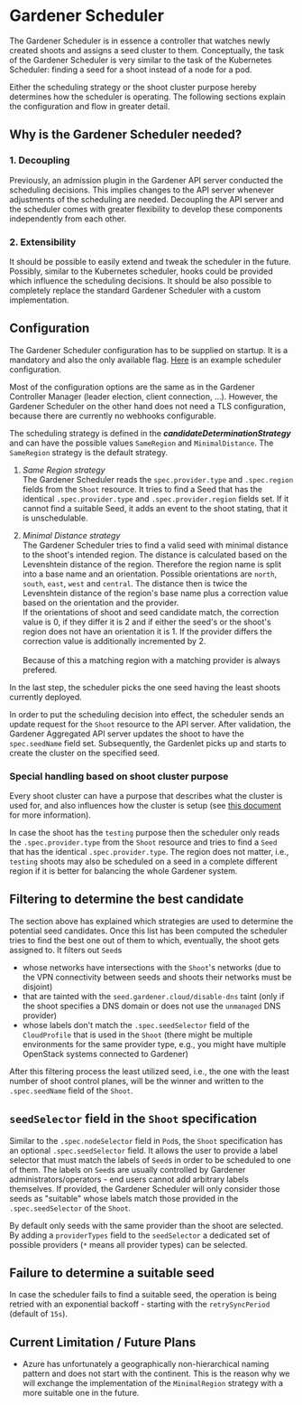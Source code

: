 # Gardener Scheduler

The Gardener Scheduler is in essence a controller that watches newly created shoots and assigns a seed cluster to them.
Conceptually, the task of the Gardener Scheduler is very similar to the task of the Kubernetes Scheduler: finding a seed for a shoot instead of a node for a pod.

Either the scheduling strategy or the shoot cluster purpose hereby determines how the scheduler is operating.
The following sections explain the configuration and flow in greater detail.

## Why is the Gardener Scheduler needed?

### 1. Decoupling

Previously, an admission plugin in the Gardener API server conducted the scheduling decisions.
This implies changes to the API server whenever adjustments of the scheduling are needed.
Decoupling the API server and the scheduler comes with greater flexibility to develop these components independently from each other.

### 2. Extensibility

It should be possible to easily extend and tweak the scheduler in the future.
Possibly, similar to the Kubernetes scheduler, hooks could be provided which influence the scheduling decisions.
It should be also possible to completely replace the standard Gardener Scheduler with a custom implementation.

## Configuration

The Gardener Scheduler configuration has to be supplied on startup. It is a mandatory and also the only available flag.
[Here](../../example/20-componentconfig-gardener-scheduler.yaml) is an example scheduler configuration.

Most of the configuration options are the same as in the Gardener Controller Manager (leader election, client connection, ...).
However, the Gardener Scheduler on the other hand does not need a TLS configuration, because there are currently no webhooks configurable.

The scheduling strategy is defined in the _**candidateDeterminationStrategy**_ and can have the possible values `SameRegion` and `MinimalDistance`.
The `SameRegion` strategy is the default strategy.

1. *Same Region strategy* \
The Gardener Scheduler reads the `spec.provider.type` and `.spec.region` fields from the `Shoot` resource.
It tries to find a Seed that has the identical `.spec.provider.type` and `.spec.provider.region` fields set.
If it cannot find a suitable Seed, it adds an event to the shoot stating, that it is unschedulable.

2. *Minimal Distance strategy* \
The Gardener Scheduler tries to find a valid seed with minimal distance to the shoot's intended region.
The distance is calculated based on the Levenshtein distance of the region. Therefore the region name
is split into a base name and an orientation. Possible orientations are `north`, `south`, `east`, `west` and `central`.
The distance then is twice the Levenshtein distance of the region's base name plus a correction value based on the
orientation and the provider.\
If the orientations of shoot and seed candidate match, the correction value is 0, if they differ it is 2 and if
either the seed's or the shoot's region does not have an orientation it is 1.
If the provider differs the correction value is additionally incremented by 2. \
\
Because of this a matching region with a matching provider is always prefered.

In the last step, the scheduler picks the one seed having the least shoots currently deployed.

In order to put the scheduling decision into effect, the scheduler sends an update request for the `Shoot` resource to
the API server. After validation, the Gardener Aggregated API server updates the shoot to have the `spec.seedName` field set.
Subsequently, the Gardenlet picks up and starts to create the cluster on the specified seed.

### Special handling based on shoot cluster purpose

Every shoot cluster can have a purpose that describes what the cluster is used for, and also influences how the cluster is setup (see [this document](../usage/shoot_purposes.md) for more information).

In case the shoot has the `testing` purpose then the scheduler only reads the `.spec.provider.type` from the `Shoot` resource and tries to find a `Seed` that has the identical `.spec.provider.type`.
The region does not matter, i.e., `testing` shoots may also be scheduled on a seed in a complete different region if it is better for balancing the whole Gardener system.

## Filtering to determine the best candidate

The section above has explained which strategies are used to determine the potential seed candidates.
Once this list has been computed the scheduler tries to find the best one out of them to which, eventually, the shoot gets assigned to.
It filters out `Seed`s

* whose networks have intersections with the `Shoot`'s networks (due to the VPN connectivity between seeds and shoots their networks must be disjoint)
* that are tainted with the `seed.gardener.cloud/disable-dns` taint (only if the shoot specifies a DNS domain or does not use the `unmanaged` DNS provider)
* whose labels don't match the `.spec.seedSelector` field of the `CloudProfile` that is used in the `Shoot` (there might be multiple environments for the same provider type, e.g., you might have multiple OpenStack systems connected to Gardener)

After this filtering process the least utilized seed, i.e., the one with the least number of shoot control planes, will be the winner and written to the `.spec.seedName` field of the `Shoot`.

## `seedSelector` field in the `Shoot` specification

Similar to the `.spec.nodeSelector` field in `Pod`s, the `Shoot` specification has an optional `.spec.seedSelector` field.
It allows the user to provide a label selector that must match the labels of `Seed`s in order to be scheduled to one of them.
The labels on `Seed`s are usually controlled by Gardener administrators/operators - end users cannot add arbitrary labels themselves.
If provided, the Gardener Scheduler will only consider those seeds as "suitable" whose labels match those provided in the `.spec.seedSelector` of the `Shoot`.

By default only seeds with the same provider than the shoot are selected. By adding a `providerTypes` field to the `seedSelector`
a dedicated  set of possible providers (`*` means all provider types) can be selected.

## Failure to determine a suitable seed

In case the scheduler fails to find a suitable seed, the operation is being retried with an exponential backoff - starting with the `retrySyncPeriod` (default of `15s`).

## Current Limitation / Future Plans

- Azure has unfortunately a geographically non-hierarchical naming pattern and does not start with the continent. This is the reason why we will exchange the implementation of the `MinimalRegion` strategy with a more suitable one in the future.
